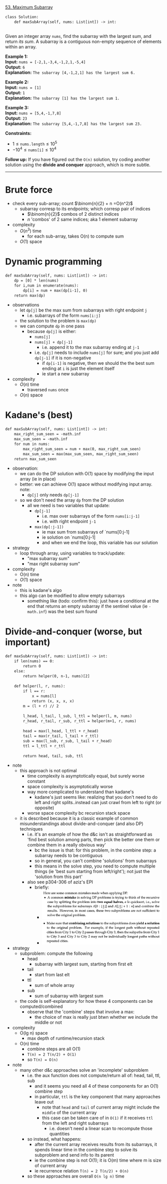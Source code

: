 [53. Maximum Subarray](https://leetcode.com/problems/maximum-subarray/)

```
class Solution:
    def maxSubArray(self, nums: List[int]) -> int:
        
```

Given an integer array `nums`, find the subarray with the largest sum, and return _its sum_.
A subarray is a contiguous non-empty sequence of elements within an array.

**Example 1:**  
**Input:** `nums = [-2,1,-3,4,-1,2,1,-5,4]`  
**Output:** `6`  
**Explanation:** `The subarray [4,-1,2,1] has the largest sum 6.`  

**Example 2:**  
**Input:** `nums = [1]`  
**Output:** `1`  
**Explanation:** `The subarray [1] has the largest sum 1.`  

**Example 3:**  
**Input:** `nums = [5,4,-1,7,8]`  
**Output:** `23`  
**Explanation:** `The subarray [5,4,-1,7,8] has the largest sum 23.`  

**Constraints:**
- $1 \leq \texttt{nums.length} \leq 10^5$
- $-10^4 \leq \texttt{nums[i]} \leq 10^4$

**Follow up:** If you have figured out the `O(n)` solution, try coding another solution using the **divide and conquer** approach, which is more subtle.

---
# Brute force
- check every sub-array; count $\binom{n}{2} + n =O(n^2)$
	- subarray corresp to its endpoints; which corresp pair of indices
		- $\binom{n}{2}$ combos of 2 distinct indices
		- $n$ 'combos' of 2 same indices; aka 1 element subarray
- complexity
	- $O(n^3)$ time
		- for each sub-array, takes O(n) to compute sum
	- $O(1)$ space

# Dynamic programming
```
def maxSubArray(self, nums: List[int]) -> int:
	dp = [0] * len(nums)
	for i,num in enumerate(nums):
		dp[i] = num + max(dp[i-1], 0)
	return max(dp)
```
- observations
	- let `dp[j]` be the max sum from subarrays with right endpoint `j`
		- i.e. subarrays of the form `nums[i:j]`
	- the solution to the problem is `max(dp)`
	- we can compute `dp` in one pass
		- because `dp[j]` is either:
			- `nums[j]`
			- `nums[j] + dp[j-1]`
				- i.e. append it to the max subarray ending at `j-1`
			- i.e. `dp[j]` needs to include `nums[j]` for sure; and you just add `dp[j-1]` if it is non-negative
				- if `dp[i-1]` is negative, then we should the the best sum ending at `i` is just the element itself
				- ie start a new subarray
- complexity
	- $O(n)$ time
		- traversed `nums` once
	- $O(n)$ space

# Kadane's (best)
```
def maxSubArray(self, nums: List[int]) -> int:
    max_right_sum_seen = -math.inf
    max_sum_seen = -math.inf
    for num in nums:
        max_right_sum_seen = num + max(0, max_right_sum_seen)
        max_sum_seen = max(max_sum_seen, max_right_sum_seen)
    return max_sum_seen
```
- observation:
	- we can do the DP solution with O(1) space by modifying the input array (ie in place)
	- better: we can achieve O(1) space without modifying input array. note:
		- `dp[j]` only needs `dp[j-1]`
	- so we don't need the array `dp` from the DP solution
		- all we need is two variables that update:
			- `dp[j-1]`
				- i.e. max over subarrays of the form `nums[i:j-1]`
				- i.e. with right endpoint `j-1`
			- `max(dp[:j-1])`
				- ie max sum from subarrays of `nums[0:j-1]
				- ie solution on `nums[0:j-1]
				- and when we end the loop, this variable has our solution
- strategy
	- loop through array, using variables to track/update:
		- "max subarray sum"
		- "max right subarray sum"
- complexity
	- O(n) time
	- $O(1)$ space
- note
	- this is kadane's algo
	- this algo can be modified to allow empty subarrays
		- something like (todo: confirm this): just have a conditional at the end that returns an empty subarray if the sentinel value (ie `-math.inf`) was the best sum found


# Divide-and-conquer (worse, but important)
```
def maxSubArray(self, nums: List[int]) -> int:
	if len(nums) == 0:
		return 0
	else:
		return helper(0, n-1, nums)[2]
	
	def helper(l, r, nums):
		if l == r:
			x = nums[l]
			return (x, x, x, x) 
		m = (l + r) // 2

		l_head, l_tail, l_sub, l_ttl = helper(l, m, nums)
		r_head, r_tail, r_sub, r_ttl = helper(m+1, r, nums)

		head = max(l_head, l_ttl + r_head)
		tail = max(r_tail, l_tail + r_ttl)
		sub = max(l_sub, r_sub, l_tail + r_head)
		ttl = l_ttl + r_ttl

		return head, tail, sub, ttl
```
- note
	- this approach is not optimal
		- time complexity is asymptotically equal, but surely worse constant
		- space complexity is asymptotically worse
		- way more complicated to understand than kadane's
			- kadane's just seems like: realizing that you don't need to do left and right splits..instead can just crawl from left to right (or opposite)
		- worse space complexity bc recursion stack space
	- it is described because it is a classic example of common misunderstandings about divide-and-conquer (and also DP) techniques
		- i.e. it's an example of how the d&c isn't as straightforward as 'find best solution among parts, then pick the better one them or combine them in a really obvious way'
			- bc the issue is that: for this problem, in the combine step: a subarray needs to be contiguous
			- so in general, you can't combine 'solutions' from subarrays
			- this means in the solve step, you need to compute multiple things (ie 'best sum starting from left/right'); not just the 'solution from this part'
		- also see p304-306 of aziz's EPI
			- briefly:
				- ![](../!assets/attachments/Pasted%20image%2020240315181349.png)
				- ![](../!assets/attachments/Pasted%20image%2020240315181407.png)
- strategy
	- subproblem: compute the following
		- head
			- subarray with largest sum, starting from first elt
		- tail
			- start from last elt
		- ttl
			- sum of whole array
		- sub
			- sum of subarray with largest sum
	- the code is self-explanatory for how these 4 components can be computed/combined
		- observe that the 'combine' steps that involve a max:
			- the choice of max is really just btwn whether we include the middle or not
- complexity
	- O(lg n) space
		- max depth of runtime/recursion stack
	- O(n) time
		- combine steps are all O(1)
		- `T(n) = 2 T(n/2) + O(1)`
		- so `T(n) = O(n)`
- note
	- many other d&c approaches solve an 'incomplete' subproblem
		- i.e. the aux function does not compute/return all of: head, tail, ttl, sub
			- and it seems you need all 4 of these components for an O(1) combine step
			- in particular, `ttl` is the key component that many approaches leave out
				- note that `head` and `tail` of current array might include the `middle` of the current array
				- this case can be taken care of in `O(1)` if it receives `ttl` from the left and right subarrays
					- i.e. doesn't need a linear scan to recompute those quantities
		- so instead, what happens:
			- after the current array receives results from its subarrays, it spends linear time in the combine step to solve its subproblem and send info to its parent
			- ie the combine step is not O(1); it is O(m) time where m is size of current array
			- ie recurrence relation `T(n) = 2 T(n/2) + O(n)`
		- so these approaches are overall `O(n lg n)` time

